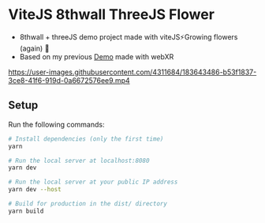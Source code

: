 # ViteJS 8thwall ThreeJS Flower

- 8thwall + threeJS demo project made with viteJS⚡Growing flowers (again) 🌼 
- Based on my previous [Demo](https://github.com/Alex-DG/vite-three-webxr-flowers) made with webXR



https://user-images.githubusercontent.com/4311684/183643486-b53f1837-3ce8-41f6-919d-0a6672576ee9.mp4



## Setup

Run the following commands:

```bash
# Install dependencies (only the first time)
yarn

# Run the local server at localhost:8080
yarn dev

# Run the local server at your public IP address
yarn dev --host

# Build for production in the dist/ directory
yarn build
```

